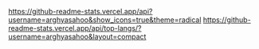 https://github-readme-stats.vercel.app/api?username=arghyasahoo&show_icons=true&theme=radical
https://github-readme-stats.vercel.app/api/top-langs/?username=arghyasahoo&layout=compact
